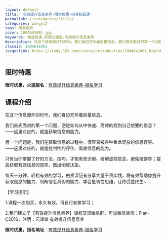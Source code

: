 ```yaml
---
layout: default
title: '有效提升信息素养-限时优惠-网易精品课'
permalink: /:categories/:title/
categories: wangyi2
tags: 网易提供
cover: 1004641001.jpg
keywords: 精选网课,网易云课堂,有效提升信息素养
description: 在这个信息爆炸的时代，我们身边充斥着巨量信息。我们首先面对的第一个问题，便是如何从中快速、高效的找到自己想要的信息？——
classid: 1004641001
targetlink: https://study.163.com/course/introduction/1004641001.htm?share=1&shareId=1025206652&utm_campaign=share&utm_medium=iphoneShare&utm_source=&utm_u=1025206652
---
```


## 限时特惠

**限时优惠，火速报名**：[有效提升信息素养-报名学习](https://study.163.com/course/introduction/1004641001.htm?share=1&shareId=1025206652&utm_campaign=share&utm_medium=iphoneShare&utm_source=&utm_u=1025206652)

## 课程介绍

在这个信息爆炸的时代，我们身边充斥着巨量信息。

我们首先面对的第一个问题，便是如何从中快速、高效的找到自己想要的信息？——这里对应的，就是获取信息的能力。

另一个问题是，我们在获取信息的过程中，很容易被各种鱼龙混杂的信息误导。——这里对应的，就是批判性的评估、吸收信息的能力。

只有当你掌握了好的方法、技巧，才能有效识别、破解虚假信息，避免被误导；提高获取有效信息的效率，做出明智决策。

每天十分钟，轻松有效的学习，由资深记者分享大量干货实践，将有效帮助你提升获取信息的能力、判断信息真伪的能力、学会批判性思维，让你受益终生~



【学习提示】

1.课程一次购买，永久有效，可自行安排学习；

2.我们建立了【有效提升信息素养】课程交流微信群，可加微信咨询：Plan-C2016，注明：云课堂 有效提升信息素养

**限时优惠，报名地址**：[有效提升信息素养-报名学习](https://study.163.com/course/introduction/1004641001.htm?share=1&shareId=1025206652&utm_campaign=share&utm_medium=iphoneShare&utm_source=&utm_u=1025206652)

